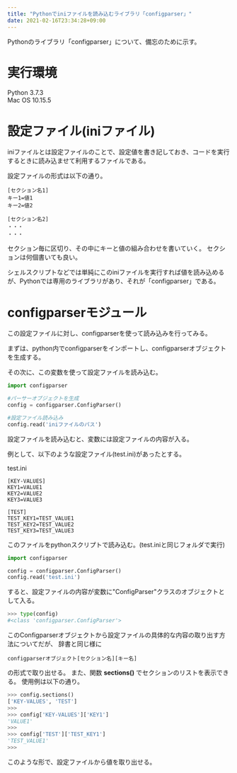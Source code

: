 ```yaml
---
title: "Pythonでiniファイルを読み込むライブラリ「configparser」"
date: 2021-02-16T23:34:28+09:00
---
```



Pythonのライブラリ「configparser」について、備忘のために示す。

# 実行環境

Python 3.7.3<br>
Mac OS 10.15.5

# 設定ファイル(iniファイル)

iniファイルとは設定ファイルのことで、設定値を書き記しておき、コードを実行するときに読み込ませて利用するファイルである。

設定ファイルの形式は以下の通り。

```
[セクション名1]
キー1=値1
キー2=値2

[セクション名2]
・・・
・・・
```

セクション毎に区切り、その中にキーと値の組み合わせを書いていく。
セクションは何個書いても良い。

シェルスクリプトなどでは単純にこのiniファイルを実行すれば値を読み込めるが、Pythonでは専用のライブラリがあり、それが「configparser」である。

# configparserモジュール

この設定ファイルに対し、configparserを使って読み込みを行ってみる。

まずは、python内でconfigparserをインポートし、configparserオブジェクトを生成する。

その次に、この変数を使って設定ファイルを読み込む。

```python
import configparser

#パーサーオブジェクトを生成
config = configparser.ConfigParser()

#設定ファイル読み込み
config.read('iniファイルのパス')
```

設定ファイルを読み込むと、変数には設定ファイルの内容が入る。

例として、以下のような設定ファイル(test.ini)があったとする。

test.ini
```
[KEY-VALUES]
KEY1=VALUE1
KEY2=VALUE2
KEY3=VALUE3

[TEST]
TEST_KEY1=TEST_VALUE1
TEST_KEY2=TEST_VALUE2
TEST_KEY3=TEST_VALUE3

```


このファイルをpythonスクリプトで読み込む。(test.iniと同じフォルダで実行)

```python
import configparser

config = configparser.ConfigParser()
config.read('test.ini')
```


すると、設定ファイルの内容が変数に"ConfigParser"クラスのオブジェクトとして入る。

```python
>>> type(config)
#<class 'configparser.ConfigParser'>
```

このConfigparserオブジェクトから設定ファイルの具体的な内容の取り出す方法についてだが、
辞書と同じ様に

```
configparserオブジェクト[セクション名][キー名]
```

の形式で取り出せる。
また、関数 <b>sections()</b> でセクションのリストを表示できる。
使用例は以下の通り。

```python
>>> config.sections()
['KEY-VALUES', 'TEST']
>>> 
>>> config['KEY-VALUES']['KEY1']
'VALUE1'
>>> 
>>> config['TEST']['TEST_KEY1']
'TEST_VALUE1'
>>> 
```

このような形で、設定ファイルから値を取り出せる。